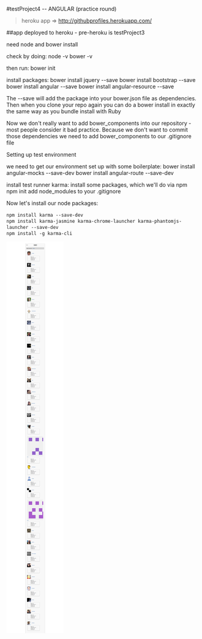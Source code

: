 #testProject4  -- ANGULAR (practice round)

 > heroku app => http://githubprofiles.herokuapp.com/
 
##app deployed to heroku - pre-heroku is testProject3
 
 

need node and bower install

check by doing:
  node -v
  bower -v

then run:
  bower init

install packages:
  bower install jquery --save
  bower install bootstrap --save
  bower install angular --save
  bower install angular-resource --save

  The --save will add the package into your bower.json file as dependencies.
  Then when you clone your repo again you can do a bower install in exactly the
  same way as you bundle install with Ruby

  Now we don't really want to add bower_components into our repository -
  most people consider it bad practice.
  Because we don't want to commit those dependencies we need to add bower_components
  to our .gitignore file

  Setting up test environment

  we need to get our environment set up with some boilerplate:
    bower install angular-mocks --save-dev
    bower install angular-route --save-dev

  install test runner karma:
    install some packages, which we'll do via npm
      npm init
      add node_modules to your .gitignore

  Now let's install our node packages:

    npm install karma --save-dev
    npm install karma-jasmine karma-chrome-launcher karma-phantomjs-launcher --save-dev
    npm install -g karma-cli
    
    
    
    
  ![sample search](public/images/image.png)  
